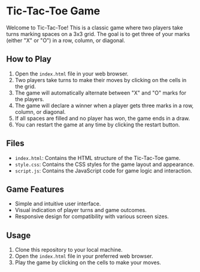 # Tic-Tac-Toe Game

Welcome to Tic-Tac-Toe! 
This is a classic game where two players take turns marking spaces on a 3x3 grid. The goal is to get three of your marks (either "X" or "O") in a row, column, or diagonal.

## How to Play

1. Open the `index.html` file in your web browser.
2. Two players take turns to make their moves by clicking on the cells in the grid.
3. The game will automatically alternate between "X" and "O" marks for the players.
4. The game will declare a winner when a player gets three marks in a row, column, or diagonal.
5. If all spaces are filled and no player has won, the game ends in a draw.
6. You can restart the game at any time by clicking the restart button.

## Files

- `index.html`: Contains the HTML structure of the Tic-Tac-Toe game.
- `style.css`: Contains the CSS styles for the game layout and appearance.
- `script.js`: Contains the JavaScript code for game logic and interaction.

## Game Features

- Simple and intuitive user interface.
- Visual indication of player turns and game outcomes.
- Responsive design for compatibility with various screen sizes.

## Usage

1. Clone this repository to your local machine.
2. Open the `index.html` file in your preferred web browser.
3. Play the game by clicking on the cells to make your moves.
